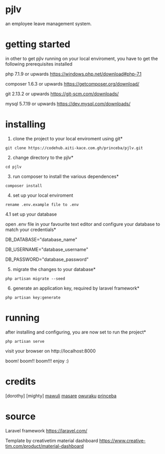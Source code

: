 # pjlv
an employee leave management system.

# getting started
in other to get pjlv running on your local enviroment, you have to get the following prerequisites installed

php 7.1.9 or upwards https://windows.php.net/download#php-7.1

composer 1.6.3 or upwards https://getcomposer.org/download/

git 2.13.2 or upwards https://git-scm.com/downloads/

mysql 5.7.19 or upwards https://dev.mysql.com/downloads/

# installing
1. clone the project to your local enviroment using git*

`git clone https://codehub.aiti-kace.com.gh/princeba/pjlv.git`


2. change directory to the pjlv*

`cd pjlv`


3. run composer to install the various dependences*

`composer install`


4. set up your local enviroment

`rename .env.example file to .env`


4.1 set up your database

open .env file in your favourite text editor and configure your database to match your credentials*

DB_DATABASE="database_name"

DB_USERNAME="database_username"

DB_PASSWORD="database_password"


5. migrate the changes to your database*

`php artisan migrate --seed`


6. generate an application key, required by laravel framework*

`php artisan key:generate`


# running
after installing and configuring, you are now set to run the project*

`php artisan serve`

visit your browser on http://localhost:8000

boom! boom!! boom!!! 
enjoy :)


# credits
[dorothy]
[mighty]
[mawuli](https://codehub.aiti-kace.com.gh/mawuli)
[masare](https://codehub.aiti-kace.com.gh/masare)
[owuraku](https://codehub.aiti-kace.com.gh/owuraku)
[princeba](https://codehub.aiti-kace.com.gh/princeba)

# source
Laravel framework https://laravel.com/

Template by creativetim material dashboard https://www.creative-tim.com/product/material-dashboard
